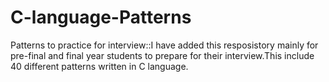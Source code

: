 # C-language-Patterns
Patterns to practice for interview::I have added this resposistory mainly for pre-final and final year students to prepare for their interview.This include 40 different patterns written in C language.
